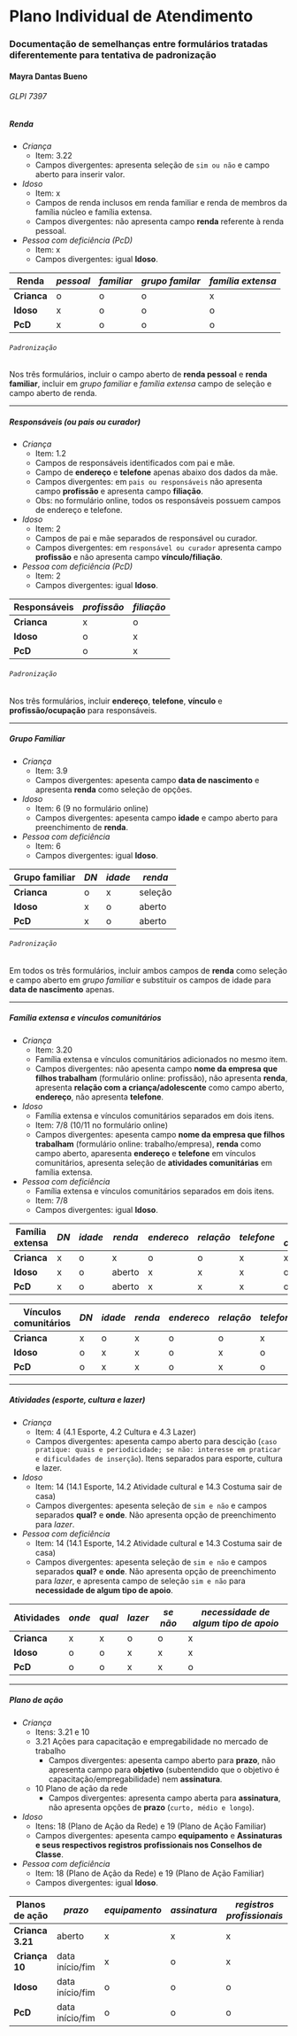 # Plano Individual de Atendimento

### Documentação de semelhanças entre formulários tratadas diferentemente para tentativa de padronização

#### Mayra Dantas Bueno
###### GLPI 7397

##### Renda
- _Criança_
  - Item: 3.22
  - Campos divergentes: apresenta seleção de `sim ou não` e campo aberto para inserir valor.
- _Idoso_
  - Item: x
  - Campos de renda inclusos em renda familiar e renda de membros da família núcleo e família extensa.
  - Campos divergentes: não apresenta campo **renda** referente à renda pessoal.
- _Pessoa com deficiência (PcD)_
  - Item: x
  - Campos divergentes: igual **Idoso**.
  

 Renda      | *pessoal* | *familiar* | *grupo familar* | *família extensa*
----------- | --------- | ---------- | --------------- | ----------------
**Crianca** |     o     |      o     |        o        |         x
**Idoso**   |     x     |      o     |        o        |         o
 **PcD**    |     x     |      o     |        o        |         o
 
 
 ###### `Padronização`
  Nos três formulários, incluir o campo aberto de **renda pessoal** e **renda familiar**, incluir em *grupo familiar* e *família extensa* campo de seleção e campo aberto de renda.
  
---

##### Responsáveis (ou pais ou curador)
- _Criança_
  - Item: 1.2
  - Campos de responsáveis identificados com pai e mãe.
  - Campo de **endereço** e **telefone** apenas abaixo dos dados da mãe.
  - Campos divergentes: em `pais ou responsáveis` não apresenta campo **profissão** e apresenta campo **filiação**.
  - Obs: no formulário online, todos os responsáveis possuem campos de endereço e telefone.
- _Idoso_
  - Item: 2
  - Campos de pai e mãe separados de responsável ou curador.
  - Campos divergentes: em `responsável ou curador` apresenta campo **profissão** e não apresenta campo **vínculo/filiação**.
- _Pessoa com deficiência (PcD)_
  - Item: 2
  - Campos divergentes: igual **Idoso**.
 

 Responsáveis | *profissão* | *filiação*
 ------------ | ----------- | ----------
**Crianca**   |      x      |     o
**Idoso**     |      o      |     x
 **PcD**      |      o      |     x
 

###### `Padronização`
  Nos três formulários, incluir **endereço**, **telefone**, **vínculo** e **profissão/ocupação** para responsáveis.
  
  ---

##### Grupo Familiar
- _Criança_
  - Item: 3.9
  - Campos divergentes: apesenta campo **data de nascimento** e apresenta **renda** como seleção de opções.
- _Idoso_
  - Item: 6 (9 no formulário online)
  - Campos divergentes: apesenta campo **idade** e campo aberto para preenchimento de **renda**.
- _Pessoa com deficiência_
  - Item: 6
  - Campos divergentes: igual **Idoso**.

Grupo familiar|  *DN*   | *idade* | *renda*
------------- | ------- | ------- | ------
**Crianca**   |    o    |    x    | seleção
**Idoso**     |    x    |    o    | aberto
**PcD**       |    x    |    o    | aberto


###### `Padronização`
Em todos os três formulários, incluir ambos campos de **renda** como seleção e campo aberto em *grupo familiar* e substituir os campos de idade para **data de nascimento** apenas.

---

##### Família extensa e vínculos comunitários
- _Criança_
  - Item: 3.20
  - Família extensa e vínculos comunitários adicionados no mesmo item.
  - Campos divergentes: não apesenta campo **nome da empresa que filhos trabalham** (formulário online: profissão), não apresenta **renda**, apresenta **relação com a criança/adolescente** como campo aberto, **endereço**, não apresenta **telefone**.
- _Idoso_
  - Família extensa e vínculos comunitários separados em dois itens.
  - Item: 7/8 (10/11 no formulário online)
  - Campos divergentes: apesenta campo **nome da empresa que filhos trabalham** (formulário online: trabalho/empresa), **renda** como campo aberto, aparesenta **endereço** e **telefone** em vínculos comunitários, apresenta seleção de **atividades comunitárias** em família extensa.
- _Pessoa com deficiência_
  - Família extensa e vínculos comunitários separados em dois itens.
  - Item: 7/8
  - Campos divergentes: igual **Idoso**.

Família extensa |  *DN*   | *idade* | *renda* | *endereco* | *relação* | *telefone* | *atividades comunitárias*
| ------------- | ------- | ------- | ------- | ---------- | --------- | ---------- | ------------------------
**Crianca**     |    x    |    o    |    x    |      o     |     o     |     x      |          x
**Idoso**       |    x    |    o    |  aberto |      x     |     x     |     x      |          o
**PcD**         |    x    |    o    |  aberto |      x     |     x     |     x      |          o

Vínculos comunitários |  *DN*   | *idade* | *renda* | *endereco* | *relação* | *telefone* | *atividades comunitárias*
| ------------------- | ------- | ------- | ------- | ---------- | --------- | ---------- | ------------------------
**Crianca**           |    x    |    o    |    x    |      o     |     o     |     x      |          x
**Idoso**             |    o    |    x    |    x    |      o     |     x     |     o      |          x
**PcD**               |    o    |    x    |    x    |      o     |     x     |     o      |          x


---

##### Atividades (esporte, cultura e lazer)
- _Criança_
  - Item: 4 (4.1 Esporte, 4.2 Cultura e 4.3 Lazer)
  - Campos divergentes: apesenta campo aberto para descição (`caso pratique: quais e periodicidade; se não: interesse em praticar e dificuldades de inserção`). Itens separados para esporte, cultura e lazer.
- _Idoso_
  - Item: 14 (14.1 Esporte, 14.2 Atividade cultural e 14.3 Costuma sair de casa)
  - Campos divergentes: apesenta seleção de `sim e não` e campos separados  **qual?** e **onde**. Não apresenta opção de preenchimento para *lazer*.
- _Pessoa com deficiência_
  - Item: 14 (14.1 Esporte, 14.2 Atividade cultural e 14.3 Costuma sair de casa)
  - Campos divergentes: apesenta seleção de `sim e não` e campos separados  **qual?** e **onde**. Não apresenta opção de preenchimento para *lazer*, e apresenta campo de seleção `sim e não` para **necessidade de algum tipo de apoio**.

Atividades    | *onde* | *qual* | *lazer* | *se não* | *necessidade de algum tipo de apoio*
------------- | ------ | ------ | ------- | -------- | -----------------------------------
**Crianca**   |    x   |    x   |    o    |    o     |                x
**Idoso**     |    o   |    o   |    x    |    x     |                x
**PcD**       |    o   |    o   |    x    |    x     |                o

---

##### Plano de ação
- _Criança_
  - Itens: 3.21 e 10
  - 3.21 Ações para capacitação e empregabilidade no mercado de trabalho
    - Campos divergentes: apesenta campo aberto para **prazo**, não apresenta campo para **objetivo** (subentendido que o objetivo é capacitação/empregabilidade) nem **assinatura**.
  - 10 Plano de ação da rede
    - Campos divergentes: apresenta campo aberta para **assinatura**, não apresenta opções de **prazo** (`curto, médio e longo`).
- _Idoso_
  - Itens: 18 (Plano de Ação da Rede) e 19 (Plano de Ação Familiar)
  - Campos divergentes: apesenta campo **equipamento** e **Assinaturas e seus respectivos registros profissionais nos Conselhos de Classe**.
- _Pessoa com deficiência_
  - Item: 18 (Plano de Ação da Rede) e 19 (Plano de Ação Familiar)
  - Campos divergentes: igual **Idoso**.

Planos de ação   |     *prazo*     | *equipamento* | *assinatura* | *registros profissionais*
---------------- | --------------- | ------------- | ------------ | ------------------------
**Crianca 3.21** |     aberto      |       x       |       x      |           x
**Criança 10**   | data início/fim |       x       |       o      |           x
**Idoso**        | data início/fim |       o       |       o      |           o
**PcD**          | data início/fim |       o       |       o      |           o
